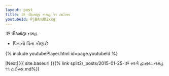 ```yaml
---
layout: post
title: ૐ પીઠમાંહ્ય નમહ ૧૧ ટાઈમ્સ
youtubeId: PjBAnUDZxxg
---
```

 
 
 ૐ પીઠમાંહ્ય નમહ  
 
 -  પિતાનો પિતા કોણ છે 
 
  
 
  
 
 
 
 
 
 


{% include youtubePlayer.html id=page.youtubeId %}
 
[Next]({{ site.baseurl }}{% link  split2/_posts/2015-01-25-ૐ સ્વર્ગ દ્વારાયા નમહ ૧૧ ટાઈમ્સ.md%})
 
